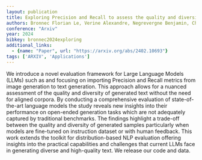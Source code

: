 ```yaml
---
layout: publication
title: Exploring Precision and Recall to assess the quality and diversity of LLMs
authors: Bronnec Florian Le, Verine Alexandre, Negrevergne Benjamin, Chevaleyre Yann, Allauzen Alexandre
conference: "Arxiv"
year: 2024
bibkey: bronnec2024exploring
additional_links:
  - {name: "Paper", url: "https://arxiv.org/abs/2402.10693"}
tags: ['ARXIV', 'Applications']
---
```

We introduce a novel evaluation framework for Large Language Models (LLMs) such as and focusing on importing Precision and Recall metrics from image generation to text generation. This approach allows for a nuanced assessment of the quality and diversity of generated text without the need for aligned corpora. By conducting a comprehensive evaluation of state-of-the-art language models the study reveals new insights into their performance on open-ended generation tasks which are not adequately captured by traditional benchmarks. The findings highlight a trade-off between the quality and diversity of generated samples particularly when models are fine-tuned on instruction dataset or with human feedback. This work extends the toolkit for distribution-based NLP evaluation offering insights into the practical capabilities and challenges that current LLMs face in generating diverse and high-quality text. We release our code and data.
